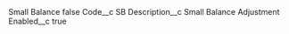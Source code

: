 <?xml version="1.0" encoding="UTF-8"?>
<CustomMetadata xmlns="http://soap.sforce.com/2006/04/metadata" xmlns:xsi="http://www.w3.org/2001/XMLSchema-instance" xmlns:xsd="http://www.w3.org/2001/XMLSchema">
    <label>Small Balance</label>
    <protected>false</protected>
    <values>
        <field>Code__c</field>
        <value xsi:type="xsd:string">SB</value>
    </values>
    <values>
        <field>Description__c</field>
        <value xsi:type="xsd:string">Small Balance Adjustment</value>
    </values>
    <values>
        <field>Enabled__c</field>
        <value xsi:type="xsd:boolean">true</value>
    </values>
</CustomMetadata>
